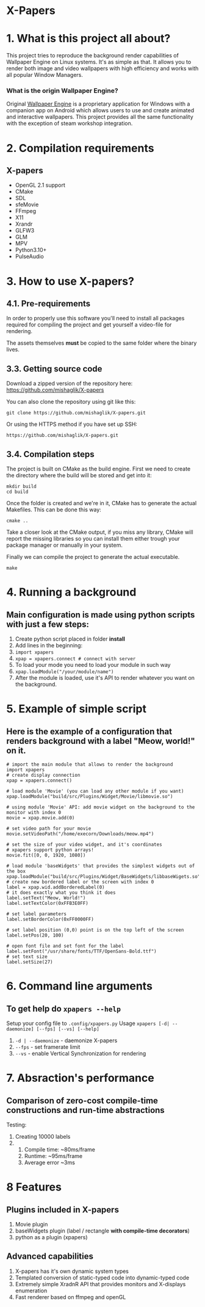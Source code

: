 # X-Papers

# 1. What is this project all about?
This project tries to reproduce the background render capabilities of Wallpaper Engine on Linux systems. It's as simple as that. It allows you to render both image and video wallpapers with high efficiency and works with all popular Window Managers.
### What is the origin Wallpaper Engine?
Original [Wallpaper Engine](https://store.steampowered.com/app/431960/Wallpaper_Engine/) is a proprietary application for Windows with a companion app on Android which allows users to use and create animated and interactive wallpapers. 
This project provides all the same functionality with the exception of steam workshop integration.

# 2. Compilation requirements
## X-papers
- OpenGL 2.1 support
- CMake
- SDL
- sfeMovie
- FFmpeg
- X11
- Xrandr
- GLFW3
- GLM
- MPV
- Python3.10+
- PulseAudio

# 3. How to use X-papers?
## 4.1. Pre-requirements
In order to properly use this software you'll need to install all packages required for compiling the project and get yourself a video-file for rendering.

The assets themselves **must** be copied to the same folder where the binary lives.

## 3.3. Getting source code
Download a zipped version of the repository here: https://github.com/mishaglik/X-papers

You can also clone the repository using git like this:
```
git clone https://github.com/mishaglik/X-papers.git
```

Or using the HTTPS method if you have set up SSH:
```
https://github.com/mishaglik/X-papers.git
```

## 3.4. Compilation steps
The project is built on CMake as the build engine. First we need to create the directory where the build will be stored and get into it:

```
mkdir build
cd build
```

Once the folder is created and we're in it, CMake has to generate the actual Makefiles. This can be done this way:
```
cmake ..
```
Take a closer look at the CMake output, if you miss any library, CMake will report the missing libraries so you can install them either trough your package manager or manually in your system.

Finally we can compile the project to generate the actual executable. 
```
make
```

# 4. Running a background

## Main configuration is made using python scripts with just a few steps:
1) Create python script placed in folder **install**
2) Add lines in the beginning:
3) ```import xpapers```
4) ```xpap = xpapers.connect # connect with server```
5) To load your mode you need to load your module in such way
6) ```xpap.loadModule("/your/module/name")```
7) After the module is loaded, use it's API to render whatever you want on the background.


# 5. Example of simple script
## Here is the example of a configuration that renders background with a label "Meow, world!" on it.
```
# import the main module that allows to render the background
import xpapers
# create display connection
xpap = xpapers.connect()

# load module 'Movie' (you can load any other module if you want)
xpap.loadModule("build/src/Plugins/Widget/Movie/libmovie.so")

# using module 'Movie' API: add movie widget on the background to the monitor with index 0
movie = xpap.movie.add(0)

# set video path for your movie
movie.setVideoPath("/home/execorn/Downloads/meow.mp4")

# set the size of your video widget, and it's coordinates
# xpapers support python arrays!
movie.fit([0, 0, 1920, 1080])

# load module 'baseWidgets' that provides the simplest widgets out of the box
xpap.loadModule("build/src/Plugins/Widget/BaseWidgets/libbaseWigets.so")
# create new bordered label or the screen with index 0
label = xpap.wid.addBorderedLabel(0)
# it does exactly what you think it does
label.setText("Meow, World!")
label.setTextColor(0xFFB3E0FF)

# set label parameters
label.setBorderColor(0xFF0000FF)

# set label position (0,0) point is on the top left of the screen
label.setPos(20, 100)

# open font file and set font for the label 
label.setFont("/usr/share/fonts/TTF/OpenSans-Bold.ttf")
# set text size
label.setSize(27)
```

# 6. Command line arguments
## To get help do ```xpapers --help```
Setup your config file to ```.config/xpapers.py```
Usage ```xpapers [-d| --daemonize] [--fps] [--vs] [--help]```
1) ```-d | --daemonize``` - daemonize X-papers
2) ```--fps``` - set framerate limit
3) ```--vs``` - enable Vertical Synchronization for rendering


# 7. Absraction's performance
## Comparison of zero-cost compile-time constructions and run-time abstractions
Testing:
1) Creating 10000 labels
2) 1. Compile time: ~80ms/frame
   2. Runtime: ~95ms/frame
   3. Average error ~3ms

# 8 Features
## Plugins included in X-papers
1) Movie plugin
2) baseWidgets plugin (label / rectangle **with compile-time decorators**)
3) python as a plugin (xpapers)

## Advanced capabilities
1) X-papers has it's own dynamic system types
2) Templated conversion of static-typed code into dynamic-typed code
3) Extremely simple XradnR API that provides monitors and X-displays enumeration
4) Fast renderer based on ffmpeg and openGL
